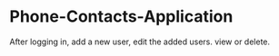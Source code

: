 # Phone-Contacts-Application
After logging in, add a new user, edit the added users. view or delete.
